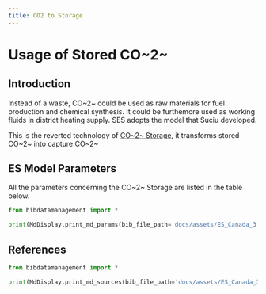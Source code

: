 ```yaml
---
title: CO2 to Storage
---
```


# Usage of Stored CO~2~

## Introduction

Instead of a waste, CO~2~ could be used as raw materials for fuel
production and chemical synthesis. It could be furthemore used as
working fluids in district heating supply. SES adopts the model that
Suciu developed.

This is the reverted technology of [CO~2~ Storage](CO2_STO.md), it transforms stored CO~2~ into capture CO~2~

## ES Model Parameters

All the parameters concerning the CO~2~ Storage are listed in the table
below.

```python exec="on"
from bibdatamanagement import *

print(MdDisplay.print_md_params(bib_file_path='docs/assets/ES_Canada_3.bib',filter_entry='STO_CO2'))
```

## References

```python exec="on"
from bibdatamanagement import *

print(MdDisplay.print_md_sources(bib_file_path='docs/assets/ES_Canada_3.bib',filter_entry='STO_CO2'))
```
